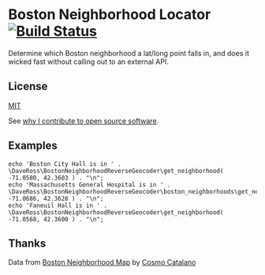 # Boston Neighborhood Locator [![Build Status](https://travis-ci.org/daveross/boston-neighborhood-locator.svg?branch=master)](https://travis-ci.org/daveross/boston-neighborhood-locator)

Determine which Boston neighborhood a lat/long point falls in, and does it wicked fast without calling out to an external API.

## License

[MIT](http://daveross.mit-license.org/)

See [why I contribute to open source software](https://davidmichaelross.com/blog/contribute-open-source-software/).

## Examples

```
echo 'Boston City Hall is in ' . \DaveRoss\BostonNeighborhoodReverseGeocoder\get_neighborhood( -71.0580, 42.3603 ) . "\n";
echo 'Massachusetts General Hospital is in ' . \DaveRoss\BostonNeighborhoodReverseGeocoder\boston_neighborhoods\get_neighborhood( -71.0686, 42.3628 ) . "\n";
echo 'Faneuil Hall is in ' . \DaveRoss\BostonNeighborhoodReverseGeocoder\get_neighborhood( -71.0568, 42.3600 ) . "\n";
```

## Thanks

Data from [Boston Neighborhood Map](http://bostonneighborhoodmap.com/) by [Cosmo Catalano](http://cosmocatalano.com/)
